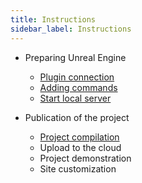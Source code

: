 ```yaml
---
title: Instructions
sidebar_label: Instructions
---
```


- Preparing Unreal Engine
  
  - [Plugin connection](../metaplugin/description.md)
  - [Adding commands](../metaportal/commands.md)
  - [Start local server](../metaclient/description.md)

- Publication of the project
  
  - [Project compilation](../metaplugin/compilation.md)
  - Upload to the cloud
  - Project demonstration
  - Site customization
